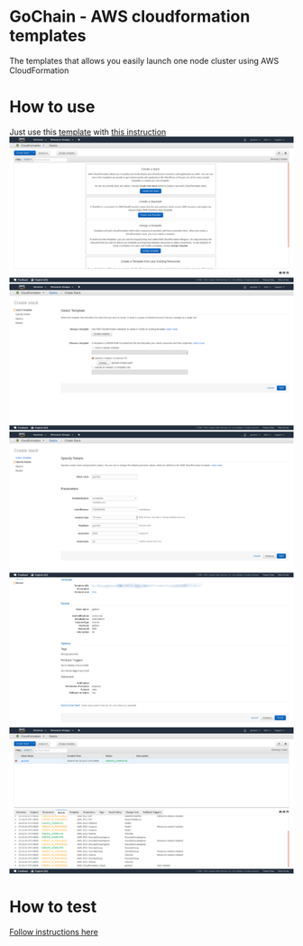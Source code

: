 # GoChain - AWS cloudformation templates
The templates that allows you easily launch one node cluster using AWS CloudFormation

# How to use

Just use this [template](gochain-cf-stack.yaml) with [this instruction](https://console.aws.amazon.com/cloudformation/)
![Create new stack](pics/pic1.png "Create new stack")
![Upload template](pics/pic2.png "Upload template")
![Set config options](pics/pic3.png "Set config options")
![Confirm that everything has been set up properly](pics/pic4.png "Confirm that everything is set properly")
![Wait until it ready](pics/pic5.png "Wait until it ready")

# How to test 

[Follow instructions here](TEST.md)
    
